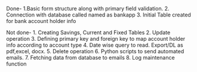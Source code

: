 Done- 1.Basic form structure along with primary field validation.
      2. Connection with database called named as bankapp
      3. Initial Table created for bank account holder info
      
Not done- 1. Creating Savings, Current and Fixed Tables
          2. Update operation
          3. Defining primary key and foreign key to map account holder info according to account type
          4. Date wise query to read. Export/DL as pdf,excel, docx.
          5. Delete operation
          6. Python scripts to send automated emails.
          7. Fetching data from database to emails
          8. Log maintenance function 
      
